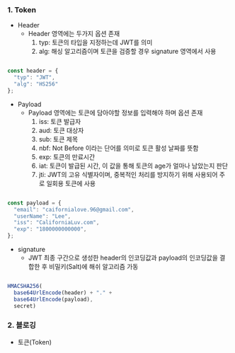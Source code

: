 ### 1. Token 

  - Header
    * Header 영역에는 두가지 옵션 존재
      1. typ: 토큰의 타입을 지정하는데 JWT를 의미
      2. alg: 해싱 알고리즘이며 토큰을 검증할 경우 signature 영역에서 사용

  ```js
  
  const header = {
    "typ": "JWT",
    "alg": "HS256"
  };
  
  ```
  
  - Payload
    * Payload 영역에는 토큰에 담아야할 정보를 입력해야 하며 옵션 존재
      1. iss: 토큰 발급자
      2. aud: 토큰 대상자
      3. sub: 토큰 제목
      4. nbf: Not Before 이라는 단어를 의미로 토큰 활성 날짜를 뜻함
      5. exp: 토큰의 만료시간
      6. iat: 토큰이 발급된 시간, 이 값을 통해 토큰의 age가 얼마나 남았는지 판단
      7. jti: JWT의 고유 식별자이며, 중복적인 처리를 방지하기 위해 사용되어 주로 일회용 토큰에 사용

  ```js
  
  const payload = {
    "email": "caifornialove.96@gmail.com",
    "userName": "Lee",
    "iss": "CaliforniaLuv.com",
    "exp": "1800000000000",
  };
  
  ```
  
  - signature
    * JWT 최종 구간으로 생성한 header의 인코딩값과 payload의 인코딩값을 결합한 후 비밀키(Salt)에 해쉬 알고리즘 가동

  ```javascript

  HMACSHA256(
    base64UrlEncode(header) + "." +
    base64UrlEncode(payload),
    secret)

  ```
  
 ### 2. 블로깅
 
  - 토큰(Token)
